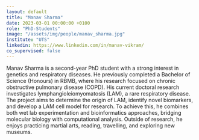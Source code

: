 ```yaml
---
layout: default
title: "Manav Sharma"
date: 2023-03-01 00:00:00 +0100
role: "PhD-Students"
image: "/assets/img/people/manav_sharma.jpg"
institute: "UTS"
linkedin: https://www.linkedin.com/in/manav-vikram/
co_supervised: false
---
```

Manav Sharma is a second-year PhD student with a strong interest in genetics and respiratory diseases. He previously completed a Bachelor of Science (Honours) in RBMB, where his research focused on chronic obstructive pulmonary disease (COPD). His current doctoral research investigates lymphangioleiomyomatosis (LAM), a rare respiratory disease. The project aims to determine the origin of LAM, identify novel biomarkers, and develop a LAM cell model for research. To achieve this, he combines both wet lab experimentation and bioinformatics approaches, bridging molecular biology with computational analysis. Outside of research, he enjoys practicing martial arts, reading, travelling, and exploring new museums.
